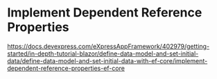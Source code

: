 # Implement Dependent Reference Properties

https://docs.devexpress.com/eXpressAppFramework/402979/getting-started/in-depth-tutorial-blazor/define-data-model-and-set-initial-data/define-data-model-and-set-initial-data-with-ef-core/implement-dependent-reference-properties-ef-core